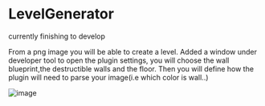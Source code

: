 # LevelGenerator

currently finishing to develop

From a png image you will be able to create a level.
Added a window under developer tool to open the plugin settings, you will choose the wall blueprint,the destructible walls and the floor.
Then you will define how the plugin will need to parse your image(i.e which color is wall..)

![image](https://user-images.githubusercontent.com/55961996/174393115-0dc148e9-0185-45df-90a4-baa9c1fc737e.png)
